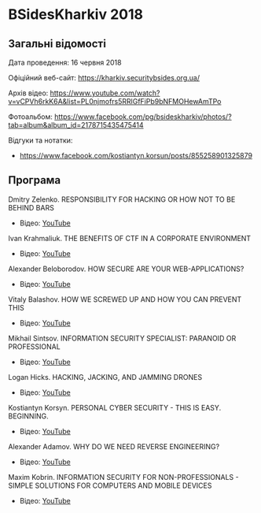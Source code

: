 # BSidesKharkiv 2018

## Загальні відомості

Дата проведення: 16 червня 2018

Офіційний веб-сайт: https://kharkiv.securitybsides.org.ua/

Архів відео: https://www.youtube.com/watch?v=vCPVh6rkK6A&list=PL0njmofrs5RRlGfFiPb9bNFMOHewAmTPo

Фотоальбом: https://www.facebook.com/pg/bsideskharkiv/photos/?tab=album&album_id=2178715435475414

Відгуки та нотатки:
- https://www.facebook.com/kostiantyn.korsun/posts/855258901325879

## Програма

Dmitry Zelenko. RESPONSIBILITY FOR HACKING OR HOW NOT TO BE BEHIND BARS
- Відео: [YouTube](https://www.youtube.com/watch?v=jeyj1Iy10A4&list=PL0njmofrs5RRlGfFiPb9bNFMOHewAmTPo&index=9)

Ivan Krahmaliuk. THE BENEFITS OF CTF IN A CORPORATE ENVIRONMENT
- Відео: [YouTube](https://www.youtube.com/watch?v=kV_f_znxS60&list=PL0njmofrs5RRlGfFiPb9bNFMOHewAmTPo&index=2)

Alexander Beloborodov. HOW SECURE ARE YOUR WEB-APPLICATIONS?
- Відео: [YouTube](https://www.youtube.com/watch?v=IcaUfrK2aVU&list=PL0njmofrs5RRlGfFiPb9bNFMOHewAmTPo&index=8)

Vitaly Balashov. HOW WE SCREWED UP AND HOW YOU CAN PREVENT THIS
- Відео: [YouTube](https://www.youtube.com/watch?v=P-5yt69cgMI&list=PL0njmofrs5RRlGfFiPb9bNFMOHewAmTPo&index=7)

Mikhail Sintsov. INFORMATION SECURITY SPECIALIST: PARANOID OR PROFESSIONAL
- Відео: [YouTube](https://www.youtube.com/watch?v=-4bev8mdwFI&list=PL0njmofrs5RRlGfFiPb9bNFMOHewAmTPo&index=6)

Logan Hicks. HACKING, JACKING, AND JAMMING DRONES
- Відео: [YouTube](https://www.youtube.com/watch?v=vCPVh6rkK6A&list=PL0njmofrs5RRlGfFiPb9bNFMOHewAmTPo&index=1)

Kostiantyn Korsyn. PERSONAL CYBER SECURITY - THIS IS EASY. BEGINNING.
- Відео: [YouTube](https://www.youtube.com/watch?v=2LugWzUBKu4&list=PL0njmofrs5RRlGfFiPb9bNFMOHewAmTPo&index=5)

Alexander Adamov. WHY DO WE NEED REVERSE ENGINEERING?
- Відео: [YouTube](https://www.youtube.com/watch?v=lx0iXHKaK4I&list=PL0njmofrs5RRlGfFiPb9bNFMOHewAmTPo&index=4)

Maxim Kobrin. INFORMATION SECURITY FOR NON-PROFESSIONALS - SIMPLE SOLUTIONS FOR COMPUTERS AND MOBILE DEVICES
- Відео: [YouTube](https://www.youtube.com/watch?v=CuhvTnx5g7U&list=PL0njmofrs5RRlGfFiPb9bNFMOHewAmTPo&index=3)
